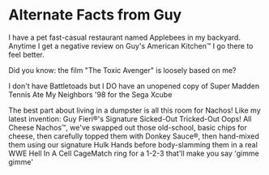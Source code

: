 # Alternate Facts from Guy

I have a pet fast-casual restaurant named Applebees in my backyard. Anytime I get a negative review on Guy's American Kitchen™ I go there to feel better.

Did you know: the film "The Toxic Avenger" is loosely based on me?

I don't have Battletoads but I DO have an unopened copy of Super Madden Tennis Ate My Neighbors '98 for the Sega Xcube

The best part about living in a dumpster is all this room for Nachos! Like my latest invention: Guy Fieri®'s Signature Sicked-Out Tricked-Out Oops! All Cheese Nachos™, we've swapped out those old-school, basic chips for cheese, then carefully topped them with Donkey Sauce®, then hand-mixed them using our signature Hulk Hands before body-slamming them in a real WWE Hell In A Cell CageMatch ring for a 1-2-3 that'll make you say 'gimme gimme'
